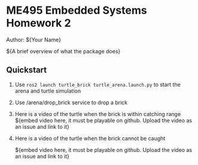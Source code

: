 # ME495 Embedded Systems Homework 2
Author: ${Your Name}

${A brief overview of what the package does}

## Quickstart
1. Use `ros2 launch turtle_brick turtle_arena.launch.py` to start the arena and turtle simulation
2. Use /arena/drop_brick service to drop a brick
3. Here is a video of the turtle when the brick is within catching range
   ${embed video here, it must be playable on github. Upload the video as an issue and link to it}

4. Here is a video of the turtle when the brick cannot be caught

   ${embed video here, it must be playable on github. Upload the video as an issue and link to it}